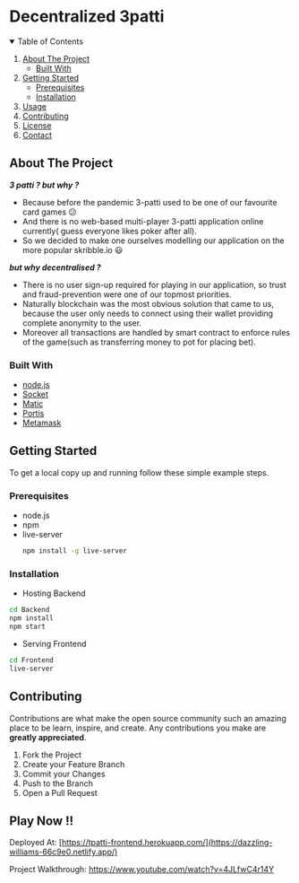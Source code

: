 # Decentralized 3patti

<!-- TABLE OF CONTENTS -->
<details open="open">
  <summary>Table of Contents</summary>
  <ol>
    <li>
      <a href="#about-the-project">About The Project</a>
      <ul>
        <li><a href="#built-with">Built With</a></li>
      </ul>
    </li>
    <li>
      <a href="#getting-started">Getting Started</a>
      <ul>
        <li><a href="#prerequisites">Prerequisites</a></li>
        <li><a href="#installation">Installation</a></li>
      </ul>
    </li>
    <li><a href="#usage">Usage</a></li>
    <li><a href="#contributing">Contributing</a></li>
    <li><a href="#license">License</a></li>
    <li><a href="#contact">Contact</a></li>
  </ol>
</details>



<!-- ABOUT THE PROJECT -->
## About The Project

***3 patti ? but why ?***
- Because before the pandemic 3-patti used to be one of our favourite card games :confused: 
- And there is no web-based multi-player 3-patti application online currently( guess everyone likes poker after all).
- So we decided to make one ourselves modelling our application on the more popular skribble.io :smiley:

***but why decentralised ?***
- There is no user sign-up required for playing in our application, so trust and fraud-prevention were one of our topmost priorities.
- Naturally blockchain was the most obvious solution that came to us, because the user only needs to connect using their wallet providing complete anonymity to the user.
- Moreover all transactions are handled by smart contract to enforce rules of the game(such as transferring money to pot for placing bet).


### Built With

* [node.js](https://nodejs.org/en/)
* [Socket](https://socket.io)
* [Matic](https://matic.network/)
* [Portis](https://www.portis.io/)
* [Metamask](https://metamask.io/)



<!-- GETTING STARTED -->
## Getting Started

To get a local copy up and running follow these simple example steps.

### Prerequisites

* node.js
* npm
* live-server
  ```sh
  npm install -g live-server
  ```

### Installation

- Hosting Backend 

```bash
cd Backend
npm install
npm start
```
- Serving Frontend

```bash
cd Frontend
live-server
```



<!-- CONTRIBUTING -->
## Contributing

Contributions are what make the open source community such an amazing place to be learn, inspire, and create. Any contributions you make are **greatly appreciated**.

1. Fork the Project
2. Create your Feature Branch
3. Commit your Changes 
4. Push to the Branch
5. Open a Pull Request



<!-- LICENSE -->
## Play Now !!

Deployed At: [https://tpatti-frontend.herokuapp.com/](https://dazzling-williams-66c9e0.netlify.app/)

Project Walkthrough: https://www.youtube.com/watch?v=4JLfwC4r14Y



